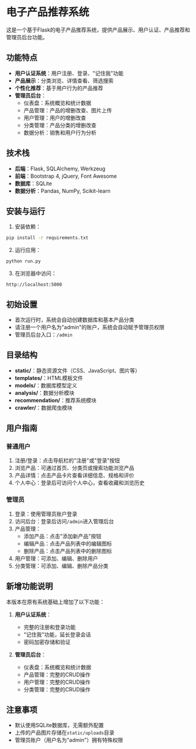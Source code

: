 # 电子产品推荐系统

这是一个基于Flask的电子产品推荐系统，提供产品展示、用户认证、产品推荐和管理员后台功能。

## 功能特点

- **用户认证系统**：用户注册、登录、"记住我"功能
- **产品展示**：分类浏览、详情查看、筛选搜索
- **个性化推荐**：基于用户行为的产品推荐
- **管理员后台**：
  - 仪表盘：系统概览和统计数据
  - 产品管理：产品的增删改查、图片上传
  - 用户管理：用户的增删改查
  - 分类管理：产品分类的增删改查
  - 数据分析：销售和用户行为分析

## 技术栈

- **后端**：Flask, SQLAlchemy, Werkzeug
- **前端**：Bootstrap 4, jQuery, Font Awesome
- **数据库**：SQLite
- **数据分析**：Pandas, NumPy, Scikit-learn

## 安装与运行

1. 安装依赖：
```bash
pip install -r requirements.txt
```

2. 运行应用：
```bash
python run.py
```

3. 在浏览器中访问：
```
http://localhost:5000
```

## 初始设置

- 首次运行时，系统会自动创建数据库和基本产品分类
- 请注册一个用户名为"admin"的账户，系统会自动赋予管理员权限
- 管理员后台入口：`/admin`

## 目录结构

- **static/**：静态资源文件（CSS、JavaScript、图片等）
- **templates/**：HTML模板文件
- **models/**：数据库模型定义
- **analysis/**：数据分析模块
- **recommendation/**：推荐系统模块
- **crawler/**：数据爬虫模块

## 用户指南

### 普通用户

1. 注册/登录：点击导航栏的"注册"或"登录"按钮
2. 浏览产品：可通过首页、分类页或搜索功能浏览产品
3. 产品详情：点击产品卡片查看详细信息、规格和评价
4. 个人中心：登录后可访问个人中心，查看收藏和浏览历史

### 管理员

1. 登录：使用管理员账户登录
2. 访问后台：登录后访问`/admin`进入管理后台
3. 产品管理：
   - 添加产品：点击"添加新产品"按钮
   - 编辑产品：点击产品列表中的编辑图标
   - 删除产品：点击产品列表中的删除图标
4. 用户管理：可添加、编辑、删除用户
5. 分类管理：可添加、编辑、删除产品分类

## 新增功能说明

本版本在原有系统基础上增加了以下功能：

1. **用户认证系统**：
   - 完整的注册和登录功能
   - "记住我"功能，延长登录会话
   - 密码加密存储和验证

2. **管理员后台**：
   - 仪表盘：系统概览和统计数据
   - 产品管理：完整的CRUD操作
   - 用户管理：完整的CRUD操作
   - 分类管理：完整的CRUD操作

## 注意事项

- 默认使用SQLite数据库，无需额外配置
- 上传的产品图片存储在`static/uploads`目录
- 管理员账户（用户名为"admin"）拥有特殊权限
